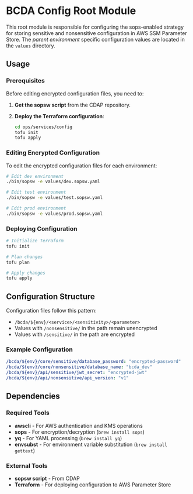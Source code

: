# BCDA Config Root Module

This root module is responsible for configuring the sops-enabled strategy for storing sensitive and nonsensitive configuration in AWS SSM Parameter Store.
The _parent environment_ specific configuration values are located in the `values` directory.

## Usage

### Prerequisites

Before editing encrypted configuration files, you need to:

1. **Get the sopsw script** from the CDAP repository.

2. **Deploy the Terraform configuration**:
   ```bash
   cd ops/services/config
   tofu init
   tofu apply
   ```

### Editing Encrypted Configuration

To edit the encrypted configuration files for each environment:

```bash
# Edit dev environment
./bin/sopsw -e values/dev.sopsw.yaml

# Edit test environment
./bin/sopsw -e values/test.sopsw.yaml

# Edit prod environment
./bin/sopsw -e values/prod.sopsw.yaml
```

### Deploying Configuration

```bash
# Initialize Terraform
tofu init

# Plan changes
tofu plan

# Apply changes
tofu apply
```

## Configuration Structure

Configuration files follow this pattern:
- `/bcda/${env}/<service>/<sensitivity>/<parameter>`
- Values with `/nonsensitive/` in the path remain unencrypted
- Values with `/sensitive/` in the path are encrypted

### Example Configuration

```yaml
/bcda/${env}/core/sensitive/database_password: "encrypted-password"
/bcda/${env}/core/nonsensitive/database_name: "bcda_dev"
/bcda/${env}/api/sensitive/jwt_secret: "encrypted-jwt"
/bcda/${env}/api/nonsensitive/api_version: "v1"
```

## Dependencies

### Required Tools
- **awscli** - For AWS authentication and KMS operations
- **sops** - For encryption/decryption (`brew install sops`)
- **yq** - For YAML processing (`brew install yq`)
- **envsubst** - For environment variable substitution (`brew install gettext`)

### External Tools
- **sopsw script** - From CDAP
- **Terraform** - For deploying configuration to AWS Parameter Store
